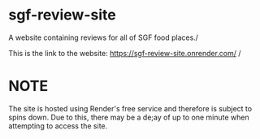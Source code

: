 # sgf-review-site
A website containing reviews for all of SGF food places./

This is the link to the website: https://sgf-review-site.onrender.com/ /

# NOTE
The site is hosted using Render's free service and therefore is subject to spins down.
Due to this, there may be a de;ay of up to one minute when attempting to access the site.

